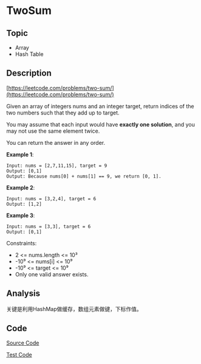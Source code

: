 # TwoSum #

## Topic

- Array
- Hash Table

## Description

[https://leetcode.com/problems/two-sum/](https://leetcode.com/problems/two-sum/)

Given an array of integers nums and an integer target, return indices of the two numbers such that they add up to target.

You may assume that each input would have **exactly one solution**, and you may not use the same element twice.

You can return the answer in any order.


**Example 1**:

```
Input: nums = [2,7,11,15], target = 9
Output: [0,1]
Output: Because nums[0] + nums[1] == 9, we return [0, 1].
```

**Example 2**:

```
Input: nums = [3,2,4], target = 6
Output: [1,2]
```

**Example 3**:

```
Input: nums = [3,3], target = 6
Output: [0,1]
```

Constraints:

- 2 <= nums.length <= 10³
- -10⁹ <= nums[i] <= 10⁹
- -10⁹ <= target <= 10⁹
- Only one valid answer exists.

## Analysis

关键是利用HashMap做缓存，数组元素做键，下标作值。

## Code

[Source Code](../../src/main/java/com/lun/easy/TwoSum.java)

[Test Code](../../src/test/java/com/lun/easy/TwoSumTest.java)

